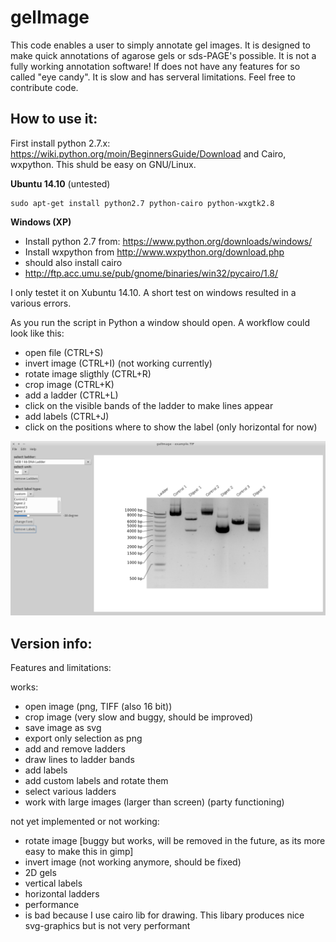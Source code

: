 # gelImage
This code enables a user to simply annotate gel images. It is designed to make quick annotations of agarose gels or sds-PAGE's possible.
It is not a fully working annotation software! If does not have any features for so called
"eye candy". It is slow and has serveral limitations. Feel free to contribute code.

## How to use it:
First install python 2.7.x: https://wiki.python.org/moin/BeginnersGuide/Download and Cairo, wxpython.
This shuld be easy on GNU/Linux. 


**Ubuntu 14.10** (untested)
```
sudo apt-get install python2.7 python-cairo python-wxgtk2.8

```

**Windows (XP)**
- Install python 2.7 from: https://www.python.org/downloads/windows/
- Install wxpython from http://www.wxpython.org/download.php
- should also install cairo 
 - http://ftp.acc.umu.se/pub/gnome/binaries/win32/pycairo/1.8/


I only testet it on Xubuntu 14.10. A short test on windows resulted in a various errors.

As you run the script in Python a window should open. A workflow could look like this:

- open file (CTRL+S)
- invert image (CTRL+I) (not working currently)
- rotate image sligthly (CTRL+R)
- crop image (CTRL+K)
- add a ladder (CTRL+L)
 - click on the visible bands of the ladder to make lines appear
- add labels (CTRL+J)
 - click on the positions where to show the label (only horizontal for now)

![Screenshot gelImage](https://raw.githubusercontent.com/openpaul/gelImage/master/screenshot.png)

## Version info:
Features and limitations:

works:
- open image (png, TIFF (also 16 bit))
- crop image (very slow and buggy, should be improved)
- save image as svg
- export only selection as png
- add and remove ladders
- draw lines to ladder bands
- add labels
 - add custom labels and rotate them
- select various ladders
- work with large images (larger than screen) (party functioning)

not yet implemented or not working:
- rotate image [buggy but works, will be removed in the future, as its more easy to make this in gimp]
- invert image (not working anymore, should be fixed)
- 2D gels
 - vertical labels
 - horizontal ladders
- performance
 - is bad because I use cairo lib for drawing. This libary produces nice svg-graphics but is not very performant
